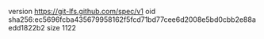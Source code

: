 version https://git-lfs.github.com/spec/v1
oid sha256:ec5696fcba435679958162f5fcd71bd77cee6d2008e5bd0cbb2e88aedd1822b2
size 1122
